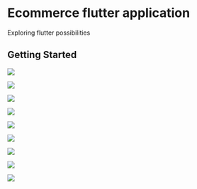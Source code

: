 # Ecommerce flutter application

Exploring flutter possibilities

## Getting Started

![](assets/screenshots/splash_screen.png)

![](assets/screenshots/login_screen.png)

![](assets/screenshots/sign_up.png)

![](assets/screenshots/forgot_password.png)

![](assets/screenshots/login_success.png)

![](assets/screenshots/home_screen.png)

![](assets/screenshots/details_screen.png)

![](assets/screenshots/cart_screen.png)

![](assets/screenshots/profile_section.png)




